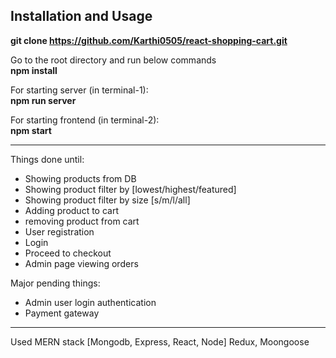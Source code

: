 

## Installation and Usage
**git clone https://github.com/Karthi0505/react-shopping-cart.git**

Go to the root directory and run below commands <br/>
**npm install**

For starting server (in terminal-1): <br/>
**npm run server**

For starting frontend (in terminal-2): <br/>
**npm start**

-------------------------------------------------

Things done until:
- Showing products from DB
- Showing product filter by [lowest/highest/featured]
- Showing product filter by size [s/m/l/all]
- Adding product to cart
- removing product from cart
- User registration
- Login
- Proceed to checkout
- Admin page viewing orders

Major pending things:
- Admin user login authentication
- Payment gateway

-------------------------------------------------

Used MERN stack [Mongodb, Express, React, Node]
Redux, Moongoose
